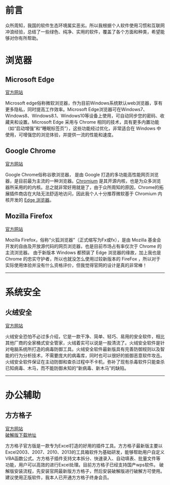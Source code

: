 # 前言
众所周知，我国的软件生态环境属实恶劣。所以我根据个人软件使用习惯和互联网冲浪经验，总结了一些绿色、纯净、实用的软件，覆盖了各个方面和种类，希望能够对你有所帮助。

# 浏览器
##  Microsoft Edge

[官方网站](https://www.microsoft.com/zh-cn/edge)

Microsoft edge俗称微软浏览器，作为目前Windows系统默认web浏览器，享有更多隐私，同时提高工作效率。Microsoft Edge浏览器可在Windows7、Windows8、Windows8.1、Windows10等设备上使用，可自动同步您的密码、收藏夹和设置。Microsoft Edge 采用与 Chrome 相同的技术，具有更多内置功能（如“启动增强”和“睡眠标签页”），这些功能经过优化，非常适合在 Windows 中使用，可增强您的浏览体验，并提供一流的性能和速度。

## Google Chrome

[官方网站](https://www.google.cn/chrome/)

Google Chrome俗称谷歌浏览器， 是由 Google 打造的多功能高性能网页浏览器，是目前最为主流的一种浏览器。[Chromium](https://www.chromium.org/) 是其开源内核，也是为众多浏览器所采用的的内核。总之就非常好用就是了，由于众所周知的原因，Chrome的拓展插件商店在大陆无法舒适地访问，因此我个人十分推荐微软基于 Chromium 内核开发的 [Edge 浏览器](https://www.microsoft.com/zh-cn/edge?r=1)。

## Mozilla Firefox

[官方网站](https://www.mozilla.org/zh-CN/firefox/new/)

Mozilla Firefox，俗称“火狐浏览器”（正式缩写为Fx或fx），是由 Mozilla 基金会开发的自由及开放源代码的网页浏览器，也是目前市场占有率仅次于 Chrome 的主流浏览器。
由于新版本 Windows 都预装了 Edge 浏览器的缘故，加上我也是 Chrome 的忠实守护者，所以也就没怎么使用过较新版本的 FireFox ，所以对于实际使用体验并没有什么资格评价，但我觉得官网的设计是真的非常棒！
****
# 系统安全
## 火绒安全

[官方网站](https://www.huorong.cn/)

火绒安全恐怕不必过多介绍，它是一款干净、简单、轻巧、易用的安全软件，相比其他厂商的全家桶式安全管家，火绒着实可以说是一股清流了。火绒安全软件是针对电脑系统所打造的病毒防御工具。火绒安全软件最新版具有完善防御规则以及智能的行为分析技术，不需要庞大的病毒库，同时也可以很好的抵御恶意软件攻击。火绒安全软件保证在主动防御和查杀过程中不卡机，弥补了现有杀毒软件只能查杀已知病毒、木马，而不能防御未知的“新病毒、新木马”的缺陷。

****
# 办公辅助
## 方方格子

[官方网站](http://www.ffcell.com/)   
[破解版下载地址](https://wwi.lanzoup.com/iCRSU0tzsscd)

方方格子官方版是一款专为Excel打造的好用的插件工具。方方格子最新版主要以Excel2003、2007、2010、2013的工具箱软件为基础研发，能够帮助用户自定义VBA函数公式。方方格子插件支持文本拆分、快速录入、自动填表、批量文件等功能，用户可以高效的进行Excel处理。目前方方格子已经支持国产wps软件。
破解版安装流程，先安装官网最新版方方格子，然后安装破解版进行破解方可使用。建议使用正版软件，我本人已开通方方格子终身会员。

